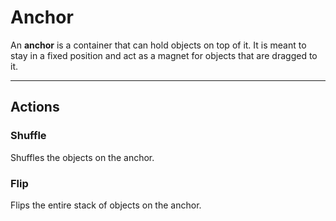 # Anchor

An **anchor** is a container that can hold objects on top of it. It is meant to stay in
a fixed position and act as a magnet for objects that are dragged to it.

---

## Actions

### Shuffle

Shuffles the objects on the anchor.

### Flip

Flips the entire stack of objects on the anchor.
